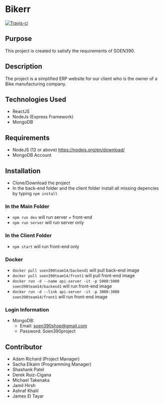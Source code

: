 # Bikerr
[![Travis-ci](https://travis-ci.com/shash3/SOEN390-team14.svg?token=yqePnie6vvPik5z1MhQa&branch=master)](https://travis-ci.com/shash3/SOEN390-team14)

## Purpose
This project is created to satisfy the requirements of SOEN390.

## Description
The project is a simplified ERP website for our client who is the owner of a Bike manufacturing company.

## Technologies Used
* ReactJS
* NodeJs (Express Framework)
* MongoDB

## Requirements
* NodeJS (12 or above) https://nodejs.org/en/download/
* MongoDB Account

## Installation
* Clone/Download the project
* In the back-end folder and the client folder install all missing depencies by typing `npm install` 

### In the Main Folder
* `npm run dev` will run server + front-end
* `npm run server` will run server only

### In the Client Folder
* `npm start` will run front-end only

### Docker
* `docker pull soen390team14/backend1` will pull back-end image
* `docker pull soen390team14/front1` will pull front-end image
* `docker run -d --name api-server -it -p 5000:5000 soen390team14/backend1` will run front-end image
* `docker run -d --link api-server -it -p 3000:3000 soen390team14/front1` will run front-end image

### Login Information
- MongoDB:
  - Email: soen390shop@gmail.com
  - Password: Soen390project

## Contributor
* Adam Richard (Project Manager)
* Sacha Elkaim (Programming Manager)
* Shashank Patel
* Derek Ruiz-Cigana
* Michael Takenaka 
* Jamil	Hirsh	
* Ashraf Khalil	
* James	El Tayar
